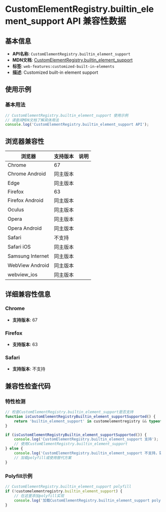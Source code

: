 # CustomElementRegistry.builtin_element_support API 兼容性数据

## 基本信息

- **API名称**: `CustomElementRegistry.builtin_element_support`
- **MDN文档**: [CustomElementRegistry.builtin_element_support](https://developer.mozilla.org/docs/Web/API/CustomElementRegistry/define#defining_a_customized_built-in_element)
- **标签**: `web-features:customized-built-in-elements`
- **描述**: Customized built-in element support

## 使用示例

### 基本用法

```javascript
// CustomElementRegistry.builtin_element_support 使用示例
// 请查阅MDN文档了解具体用法
console.log('CustomElementRegistry.builtin_element_support API');
```

## 浏览器兼容性

| 浏览器 | 支持版本 | 说明 |
|--------|----------|------|
| Chrome | 67 |  |
| Chrome Android | 同主版本 |  |
| Edge | 同主版本 |  |
| Firefox | 63 |  |
| Firefox Android | 同主版本 |  |
| Oculus | 同主版本 |  |
| Opera | 同主版本 |  |
| Opera Android | 同主版本 |  |
| Safari | 不支持 |  |
| Safari iOS | 同主版本 |  |
| Samsung Internet | 同主版本 |  |
| WebView Android | 同主版本 |  |
| webview_ios | 同主版本 |  |

## 详细兼容性信息

### Chrome

- **支持版本**: 67

### Firefox

- **支持版本**: 63

### Safari

- **支持版本**: 不支持

## 兼容性检查代码

### 特性检测

```javascript
// 检查CustomElementRegistry.builtin_element_support是否支持
function isCustomElementRegistryBuiltin_element_supportSupported() {
    return 'builtin_element_support' in customelementregistry && typeof customelementregistry.builtin_element_support === 'function';
}

if (isCustomElementRegistryBuiltin_element_supportSupported()) {
    console.log('CustomElementRegistry.builtin_element_support 支持');
    // 使用CustomElementRegistry.builtin_element_support
} else {
    console.log('CustomElementRegistry.builtin_element_support 不支持，需要polyfill');
    // 加载polyfill或使用替代方案
}
```

### Polyfill示例

```javascript
// CustomElementRegistry.builtin_element_support polyfill
if (!customelementregistry.builtin_element_support) {
    // 在这里添加polyfill实现
    console.log('加载CustomElementRegistry.builtin_element_support polyfill');
}
```

